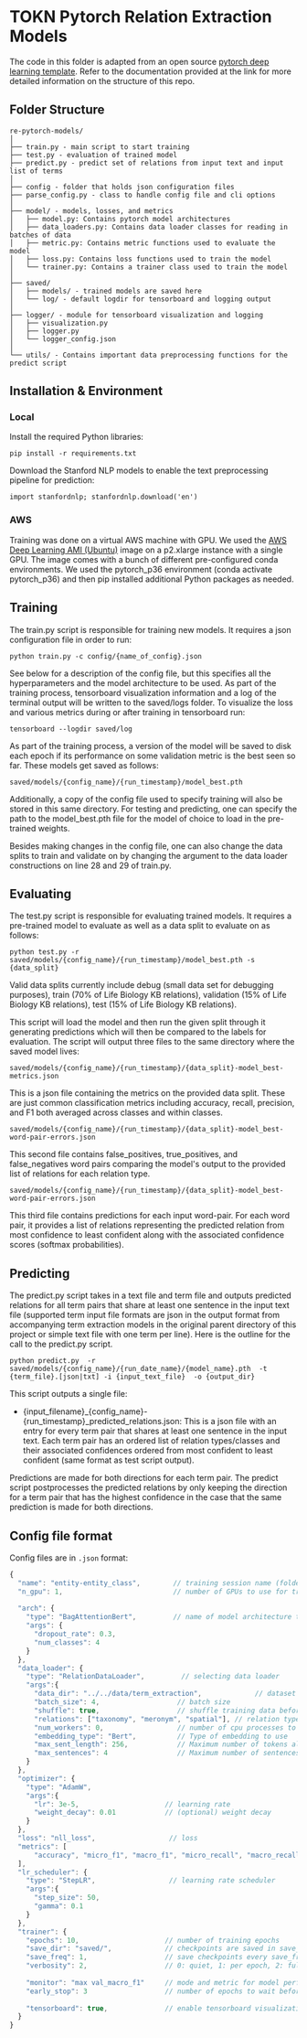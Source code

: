 # TOKN Pytorch Relation Extraction Models 

The code in this folder is adapted from an open source [pytorch deep learning template](https://github.com/victoresque/pytorch-template). Refer to
the documentation provided at the link for more detailed information on the structure of this repo.

## Folder Structure
  ```
  re-pytorch-models/
  │
  ├── train.py - main script to start training
  ├── test.py - evaluation of trained model
  ├── predict.py - predict set of relations from input text and input list of terms
  │
  ├── config - folder that holds json configuration files 
  ├── parse_config.py - class to handle config file and cli options
  │
  ├── model/ - models, losses, and metrics
  │   ├── model.py: Contains pytorch model architectures
  │   ├── data_loaders.py: Contains data loader classes for reading in batches of data
  │   ├── metric.py: Contains metric functions used to evaluate the model
  │   ├── loss.py: Contains loss functions used to train the model
  │   └── trainer.py: Contains a trainer class used to train the model
  │
  ├── saved/
  │   ├── models/ - trained models are saved here
  │   └── log/ - default logdir for tensorboard and logging output
  │
  ├── logger/ - module for tensorboard visualization and logging
  │   ├── visualization.py
  │   ├── logger.py
  │   └── logger_config.json
  │  
  └── utils/ - Contains important data preprocessing functions for the predict script
  ```

## Installation & Environment

### Local

Install the required Python libraries:

`pip install -r requirements.txt`

Download the Stanford NLP models to enable the text preprocessing pipeline for prediction:

`import stanfordnlp; stanfordnlp.download('en')`

### AWS 

Training was done on a virtual AWS machine with GPU. We used the [AWS Deep Learning AMI (Ubuntu)](https://aws.amazon.com/blogs/machine-learning/get-started-with-deep-learning-using-the-aws-deep-learning-ami/) image on a p2.xlarge instance with a single GPU. The image comes with a bunch of different pre-configured conda environments. We used the pytorch_p36 environment (conda activate pytorch_p36) and then pip installed additional Python packages as needed.

## Training

The train.py script is responsible for training new models. It requires a json configuration file in order to run: 

`python train.py -c config/{name_of_config}.json`

See below for a description of the config file, but this specifies all the hyperparameters and the model architecture to be used. As part of the training process, tensorboard visualization information and a log of the terminal output will be written to the saved/logs folder. To visualize the loss and various metrics during or after training in tensorboard run:

`tensorboard --logdir saved/log` 

As part of the training process, a version of the model will be saved to disk each epoch if its performance on some validation metric is the best seen so far. These models get saved as follows:

`saved/models/{config_name}/{run_timestamp}/model_best.pth`

Additionally, a copy of the config file used to specify training will also be stored in this same directory. For testing and predicting, one can specify the path to the model_best.pth file for the model of choice to load in the pre-trained weights.

Besides making changes in the config file, one can also change the data splits to train and validate on by changing the argument to the data loader constructions on line 28 and 29 of train.py.

## Evaluating 

The test.py script is responsible for evaluating trained models. It requires a pre-trained model to evaluate as well as a data split to evaluate on as follows:

`python test.py -r saved/models/{config_name}/{run_timestamp}/model_best.pth -s {data_split}`

Valid data splits currently include debug (small data set for debugging purposes), train (70% of Life Biology KB relations), validation (15% of Life Biology KB relations), test (15% of Life Biology KB relations). 

This script will load the model and then run the given split through it generating predictions which will then be compared to the labels for evaluation. The script will output three files to the same directory where the saved model lives:

`saved/models/{config_name}/{run_timestamp}/{data_split}-model_best-metrics.json`

This is a json file containing the metrics on the provided data split. These are just common classification metrics including accuracy, recall, precision, and F1 both averaged across classes and within classes. 

`saved/models/{config_name}/{run_timestamp}/{data_split}-model_best-word-pair-errors.json`

This second file contains false_positives, true_positives, and false_negatives word pairs comparing the model's output to the provided list of relations for each relation type.

`saved/models/{config_name}/{run_timestamp}/{data_split}-model_best-word-pair-errors.json`

This third file contains predictions for each input word-pair. For each word pair, it provides a list of relations representing the predicted relation from most confidence to least confident along with the associated confidence scores (softmax probabilities). 

## Predicting

The predict.py script takes in a text file and term file and outputs predicted relations for all term pairs that share at least one sentence in the input text file (supported term input file formats are json in the output format from accompanying term extraction models in the original parent directory of this project or simple text file with one term per line). Here is the outline for the call to the predict.py script. 

`python predict.py 
     -r saved/models/{config_name}/{run_date_name}/{model_name}.pth 
     -t {term_file}.[json|txt]
     -i {input_text_file} 
     -o {output_dir}`


This script outputs a single file:
  - {input_filename}_{config_name}-{run_timestamp}_predicted_relations.json: This is a json file with an entry for every term pair that shares at least one sentence in the input text. Each term pair has an ordered list of relation types/classes and their associated confidences ordered from most confident to least confident (same format as test script output).

Predictions are made for both directions for each term pair. The predict script postprocesses the predicted relations by only keeping the direction for a term pair that has the highest confidence in the case that the same prediction is made for both directions.
  
## Config file format

Config files are in `.json` format:
```javascript
{
  "name": "entity-entity_class",        // training session name (folder name given in saved directory) 
  "n_gpu": 1,                           // number of GPUs to use for training.
  
  "arch": {
    "type": "BagAttentionBert",         // name of model architecture to train
    "args": {
      "dropout_rate": 0.3,   
      "num_classes": 4
    }                
  },
  "data_loader": {
    "type": "RelationDataLoader",         // selecting data loader
    "args":{
      "data_dir": "../../data/term_extraction",             // dataset path
      "batch_size": 4,                   // batch size
      "shuffle": true,                   // shuffle training data before splitting
      "relations": ["taxonomy", "meronym", "spatial"], // relation types or classes to predict 
      "num_workers": 0,                  // number of cpu processes to be used for data loading
      "embedding_type": "Bert",          // Type of embedding to use
      "max_sent_length": 256,            // Maximum number of tokens allowed for a sentence
      "max_sentences": 4                 // Maximum number of sentences allowed in each bag 
    }
  },
  "optimizer": {
    "type": "AdamW",
    "args":{
      "lr": 3e-5,                     // learning rate
      "weight_decay": 0.01            // (optional) weight decay
    }
  },
  "loss": "nll_loss",                  // loss
  "metrics": [
      "accuracy", "micro_f1", "macro_f1", "micro_recall", "macro_recall", "micro_precision", "macro_precision"
  ],
  "lr_scheduler": {
    "type": "StepLR",                  // learning rate scheduler
    "args":{
      "step_size": 50,          
      "gamma": 0.1
    }
  },
  "trainer": {
    "epochs": 10,                     // number of training epochs
    "save_dir": "saved/",             // checkpoints are saved in save_dir/models/name
    "save_freq": 1,                   // save checkpoints every save_freq epochs
    "verbosity": 2,                   // 0: quiet, 1: per epoch, 2: full
  
    "monitor": "max val_macro_f1"     // mode and metric for model performance monitoring. set 'off' to disable.
    "early_stop": 3	                  // number of epochs to wait before early stop. set 0 to disable.
  
    "tensorboard": true,              // enable tensorboard visualization
  }
}
```


